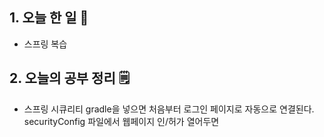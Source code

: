 <!-- 20210725 일 day 49 -->
<!--  
day 49



-->

## 1. 오늘 한 일 📅

*   스프링 복습

## 2. 오늘의 공부 정리 🗒️

*   스프링 시큐리티 gradle을 넣으면 처음부터 로그인 페이지로 자동으로 연결된다.  
    securityConfig 파일에서 웹페이지 인/허가 열어두면 

